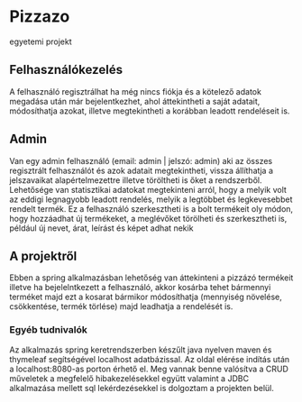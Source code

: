 # Pizzazo
egyetemi projekt

## Felhasználókezelés
A felhasználó regisztrálhat ha még nincs fiókja és a kötelező adatok megadása után már bejelentkezhet, ahol áttekintheti a saját adatait, módosíthatja azokat, illetve megtekintheti a korábban leadott rendeléseit is.

## Admin
Van egy admin felhasználó (email: admin | jelszó: admin) aki az összes regisztrált felhasználót és azok adatait megtekintheti, vissza állíthatja a jelszavaikat alapértelmezettre illetve töröltheti is őket a rendszerből. Lehetősége van statisztikai adatokat megtekinteni arról, hogy a melyik volt az eddigi legnagyobb leadott rendelés, melyik a legtöbbet és legkevesebbet rendelt termék.
Ez a felhasználó szerkesztheti is a bolt termékeit oly módon, hogy hozzáadhat új termékeket, a meglévőket törölheti és szerkesztheti is, például új nevet, árat, leírást és képet adhat nekik

## A projektről
Ebben a spring alkalmazásban lehetőség van áttekinteni a pizzázó termékeit illetve ha bejelelntkezett a felhasználó, akkor kosárba tehet bármennyi terméket majd ezt a kosarat bármikor módosíthatja (mennyiség növelése, csökkentése, termék törlése) majd leadhatja a rendelését is.

### Egyéb tudnivalók
Az alkalmazás spring keretrendszerben készűlt java nyelven maven és thymeleaf segítségével localhost adatbázissal.
Az oldal elérése indítás után a localhost:8080-as porton érhető el.
Meg vannak benne valósítva a CRUD műveletek a megfelelő hibakezelésekkel együtt valamint a JDBC alkalmazása mellett sql lekérdezésekkel is dolgoztam a projekten belül.


